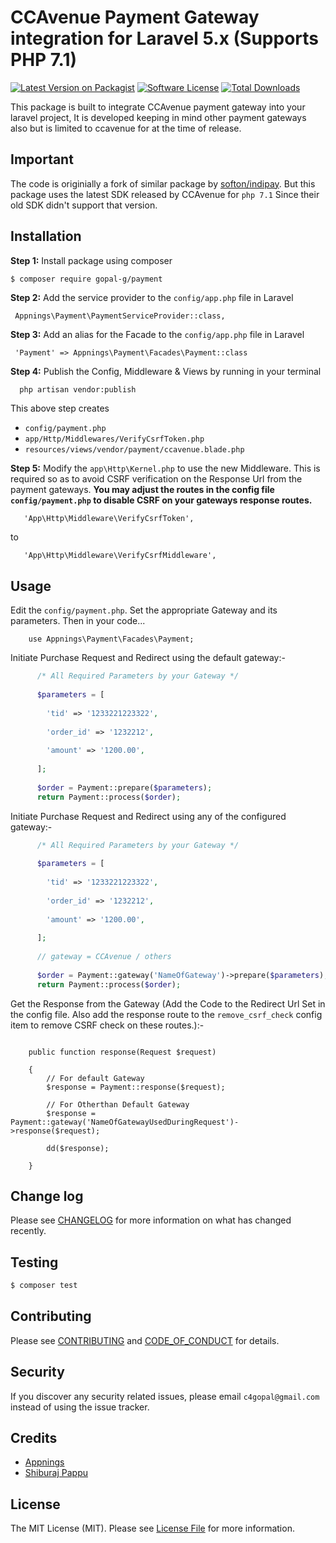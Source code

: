 # CCAvenue Payment Gateway integration for Laravel 5.x (Supports PHP 7.1)

[![Latest Version on Packagist][ico-version]][link-packagist]
[![Software License][ico-license]](LICENSE.md)
[![Total Downloads][ico-downloads]][link-downloads]


This package is built to integrate CCAvenue payment gateway into your laravel 
project, It is developed keeping in mind other payment gateways also but is limited to ccavenue for at the time of release.

## Important

The code is originially a fork of similar package by [softon/indipay](https://github.com/softon/indipay). But this package uses the latest SDK released by CCAvenue for ```php 7.1``` Since their old SDK didn't support that version.


## Installation

<b>Step 1:</b> Install package using composer

``` bash
$ composer require gopal-g/payment
```
<b>Step 2:</b> Add the service provider to the ``config/app.php`` file in Laravel

```
 Appnings\Payment\PaymentServiceProvider::class,
```
<b>Step 3:</b> Add an alias for the Facade to the ``config/app.php`` file in Laravel
```
 'Payment' => Appnings\Payment\Facades\Payment::class 
```

<b>Step 4:</b> Publish the Config, Middleware & Views by running in your terminal
```
  php artisan vendor:publish
```
This above step creates 
-  `` config/payment.php ``
- `` app/Http/Middlewares/VerifyCsrfToken.php ``
- `` resources/views/vendor/payment/ccavenue.blade.php ``

<b>Step 5:</b> Modify the ``app\Http\Kernel.php`` to use the new Middleware. 
This is required so as to avoid CSRF verification on the Response Url from the payment gateways.
<b>You may adjust the routes in the config file ``config/payment.php`` to disable CSRF on your gateways response routes.</b>
```
   'App\Http\Middleware\VerifyCsrfToken',
```
   to
```
   'App\Http\Middleware\VerifyCsrfMiddleware', 
```


## Usage

Edit the ``config/payment.php``. Set the appropriate Gateway and its parameters. Then in your code... <br>

``` 
    use Appnings\Payment\Facades\Payment;  
```

Initiate Purchase Request and Redirect using the default gateway:-

```php 
      /* All Required Parameters by your Gateway */
      
      $parameters = [
      
        'tid' => '1233221223322',
        
        'order_id' => '1232212',
        
        'amount' => '1200.00',
        
      ];
      
      $order = Payment::prepare($parameters);
      return Payment::process($order);
```

Initiate Purchase Request and Redirect using any of the configured gateway:-
```php 
      /* All Required Parameters by your Gateway */
      
      $parameters = [
      
        'tid' => '1233221223322',
        
        'order_id' => '1232212',
        
        'amount' => '1200.00',
        
      ];
      
      // gateway = CCAvenue / others
      
      $order = Payment::gateway('NameOfGateway')->prepare($parameters);
      return Payment::process($order);
```
Get the Response from the Gateway (Add the Code to the Redirect Url Set in the config file. 
Also add the response route to the `remove_csrf_check` config item to remove CSRF check on these routes.):-
<pre><code> 
    public function response(Request $request)
    
    {
        // For default Gateway
        $response = Payment::response($request);
        
        // For Otherthan Default Gateway
        $response = Payment::gateway('NameOfGatewayUsedDuringRequest')->response($request);

        dd($response);
    
    }  
</code></pre>

## Change log

Please see [CHANGELOG](CHANGELOG.md) for more information on what has changed recently.

## Testing

``` bash
$ composer test
```

## Contributing

Please see [CONTRIBUTING](CONTRIBUTING.md) and [CODE_OF_CONDUCT](CODE_OF_CONDUCT.md) for details.

## Security

If you discover any security related issues, please email `c4gopal@gmail.com` instead of using the issue tracker.

## Credits
- [Appnings](http://www.appnings.com)
- [Shiburaj Pappu](https://github.com/softon/indipay)

## License

The MIT License (MIT). Please see [License File](LICENSE.md) for more information.

[ico-version]: https://img.shields.io/packagist/v/gopal-g/payment.svg?style=flat-square
[ico-license]: https://img.shields.io/badge/license-MIT-brightgreen.svg?style=flat-square
[ico-travis]: https://img.shields.io/travis/gopal-g/payment/master.svg?style=flat-square
[ico-scrutinizer]: https://img.shields.io/scrutinizer/coverage/g/gopal-g/payment.svg?style=flat-square
[ico-code-quality]: https://img.shields.io/scrutinizer/g/gopal-g/payment.svg?style=flat-square
[ico-downloads]: https://img.shields.io/packagist/dt/gopal-g/payment.svg?style=flat-square

[link-packagist]: https://packagist.org/packages/gopal-g/payment
[link-travis]: https://travis-ci.org/gopal-g/payment
[link-scrutinizer]: https://scrutinizer-ci.com/g/gopal-g/payment/code-structure
[link-code-quality]: https://scrutinizer-ci.com/g/gopal-g/payment
[link-downloads]: https://packagist.org/packages/gopal-g/payment
[link-author]: https://github.com/gopal-g
[link-contributors]: ../../contributors
